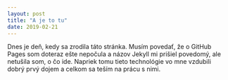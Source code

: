 ```yaml
---
layout: post
title: "A je to tu"
date: 2019-02-21
---
```

Dnes je deň, kedy sa zrodila táto stránka. Musím povedať, že o GitHub Pages som doteraz ešte nepočula a názov Jekyll mi prišiel povedomý, ale netušila som, o čo ide. Napriek tomu tieto technológie vo mne vzdubili dobrý prvý dojem a celkom sa teším na prácu s nimi. 
